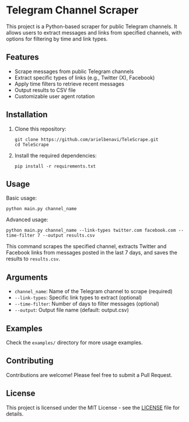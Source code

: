 # Telegram Channel Scraper

This project is a Python-based scraper for public Telegram channels. It allows users to extract messages and links from specified channels, with options for filtering by time and link types.

## Features

- Scrape messages from public Telegram channels
- Extract specific types of links (e.g., Twitter (X), Facebook)
- Apply time filters to retrieve recent messages
- Output results to CSV file
- Customizable user agent rotation

## Installation

1. Clone this repository:
   ```
   git clone https://github.com/arielbenavi/TeleScrape.git
   cd TeleScrape
   ```

2. Install the required dependencies:
   ```
   pip install -r requirements.txt
   ```

## Usage

Basic usage:

```
python main.py channel_name
```

Advanced usage:

```
python main.py channel_name --link-types twitter.com facebook.com --time-filter 7 --output results.csv
```

This command scrapes the specified channel, extracts Twitter and Facebook links from messages posted in the last 7 days, and saves the results to `results.csv`.

## Arguments

- `channel_name`: Name of the Telegram channel to scrape (required)
- `--link-types`: Specific link types to extract (optional)
- `--time-filter`: Number of days to filter messages (optional)
- `--output`: Output file name (default: output.csv)

## Examples

Check the `examples/` directory for more usage examples.

## Contributing

Contributions are welcome! Please feel free to submit a Pull Request.

## License

This project is licensed under the MIT License - see the [LICENSE](LICENSE) file for details.